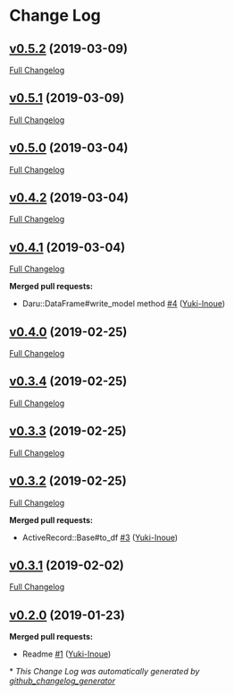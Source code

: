 # Change Log

## [v0.5.2](https://github.com/Yuki-Inoue/jupyter_on_rails/tree/v0.5.2) (2019-03-09)
[Full Changelog](https://github.com/Yuki-Inoue/jupyter_on_rails/compare/v0.5.1...v0.5.2)

## [v0.5.1](https://github.com/Yuki-Inoue/jupyter_on_rails/tree/v0.5.1) (2019-03-09)
[Full Changelog](https://github.com/Yuki-Inoue/jupyter_on_rails/compare/v0.5.0...v0.5.1)

## [v0.5.0](https://github.com/Yuki-Inoue/jupyter_on_rails/tree/v0.5.0) (2019-03-04)
[Full Changelog](https://github.com/Yuki-Inoue/jupyter_on_rails/compare/v0.4.2...v0.5.0)

## [v0.4.2](https://github.com/Yuki-Inoue/jupyter_on_rails/tree/v0.4.2) (2019-03-04)
[Full Changelog](https://github.com/Yuki-Inoue/jupyter_on_rails/compare/v0.4.1...v0.4.2)

## [v0.4.1](https://github.com/Yuki-Inoue/jupyter_on_rails/tree/v0.4.1) (2019-03-04)
[Full Changelog](https://github.com/Yuki-Inoue/jupyter_on_rails/compare/v0.4.0...v0.4.1)

**Merged pull requests:**

- Daru::DataFrame\#write\_model method [\#4](https://github.com/Yuki-Inoue/jupyter_on_rails/pull/4) ([Yuki-Inoue](https://github.com/Yuki-Inoue))

## [v0.4.0](https://github.com/Yuki-Inoue/jupyter_on_rails/tree/v0.4.0) (2019-02-25)
[Full Changelog](https://github.com/Yuki-Inoue/jupyter_on_rails/compare/v0.3.4...v0.4.0)

## [v0.3.4](https://github.com/Yuki-Inoue/jupyter_on_rails/tree/v0.3.4) (2019-02-25)
[Full Changelog](https://github.com/Yuki-Inoue/jupyter_on_rails/compare/v0.3.3...v0.3.4)

## [v0.3.3](https://github.com/Yuki-Inoue/jupyter_on_rails/tree/v0.3.3) (2019-02-25)
[Full Changelog](https://github.com/Yuki-Inoue/jupyter_on_rails/compare/v0.3.2...v0.3.3)

## [v0.3.2](https://github.com/Yuki-Inoue/jupyter_on_rails/tree/v0.3.2) (2019-02-25)
[Full Changelog](https://github.com/Yuki-Inoue/jupyter_on_rails/compare/v0.3.1...v0.3.2)

**Merged pull requests:**

- ActiveRecord::Base\#to\_df [\#3](https://github.com/Yuki-Inoue/jupyter_on_rails/pull/3) ([Yuki-Inoue](https://github.com/Yuki-Inoue))

## [v0.3.1](https://github.com/Yuki-Inoue/jupyter_on_rails/tree/v0.3.1) (2019-02-02)
[Full Changelog](https://github.com/Yuki-Inoue/jupyter_on_rails/compare/v0.2.0...v0.3.1)

## [v0.2.0](https://github.com/Yuki-Inoue/jupyter_on_rails/tree/v0.2.0) (2019-01-23)
**Merged pull requests:**

- Readme [\#1](https://github.com/Yuki-Inoue/jupyter_on_rails/pull/1) ([Yuki-Inoue](https://github.com/Yuki-Inoue))



\* *This Change Log was automatically generated by [github_changelog_generator](https://github.com/skywinder/Github-Changelog-Generator)*